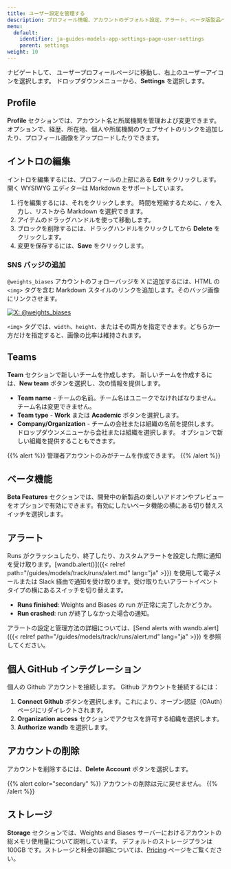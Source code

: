 ```yaml
---
title: ユーザー設定を管理する
description: プロフィール情報、アカウントのデフォルト設定、アラート、ベータ版製品への参加、GitHub インテグレーション、ストレージ使用量、アカウントの有効化、チームの作成をユーザー設定で管理します。
menu:
  default:
    identifier: ja-guides-models-app-settings-page-user-settings
    parent: settings
weight: 10
---
```


ナビゲートして、 ユーザープロフィールページに移動し、右上のユーザーアイコンを選択します。 ドロップダウンメニューから、**Settings** を選択します。

## Profile

**Profile** セクションでは、アカウント名と所属機関を管理および変更できます。オプションで、経歴、所在地、個人や所属機関のウェブサイトのリンクを追加したり、プロフィール画像をアップロードしたりできます。

## イントロの編集

イントロを編集するには、プロフィールの上部にある **Edit** をクリックします。 開く WYSIWYG エディターは Markdown をサポートしています。
1. 行を編集するには、それをクリックします。 時間を短縮するために、`/` を入力し、リストから Markdown を選択できます。
1. アイテムのドラッグハンドルを使って移動します。
1. ブロックを削除するには、ドラッグハンドルをクリックしてから **Delete** をクリックします。
1. 変更を保存するには、**Save** をクリックします。

### SNS バッジの追加

`@weights_biases` アカウントのフォローバッジを X に追加するには、HTML の `<img>` タグを含む Markdown スタイルのリンクを追加します。そのバッジ画像にリンクさせます。

[<img src="https://img.shields.io/twitter/follow/weights_biases?style=social" alt="X: @weights_biases" >](https://x.com/intent/follow?screen_name=weights_biases)

`<img>` タグでは、`width`、`height`、またはその両方を指定できます。どちらか一方だけを指定すると、画像の比率は維持されます。

## Teams

**Team** セクションで新しいチームを作成します。 新しいチームを作成するには、**New team** ボタンを選択し、次の情報を提供します。

* **Team name** - チームの名前。チーム名はユニークでなければなりません。チーム名は変更できません。
* **Team type** - **Work** または **Academic** ボタンを選択します。
* **Company/Organization** - チームの会社または組織の名前を提供します。 ドロップダウンメニューから会社または組織を選択します。 オプションで新しい組織を提供することもできます。

{{% alert %}}
管理者アカウントのみがチームを作成できます。
{{% /alert %}}

## ベータ機能

**Beta Features** セクションでは、開発中の新製品の楽しいアドオンやプレビューをオプションで有効にできます。有効にしたいベータ機能の横にある切り替えスイッチを選択します。

## アラート

Runs がクラッシュしたり、終了したり、カスタムアラートを設定した際に通知を受け取ります。[wandb.alert()]({{< relref path="/guides/models/track/runs/alert.md" lang="ja" >}}) を使用して電子メールまたは Slack 経由で通知を受け取ります。受け取りたいアラートイベントタイプの横にあるスイッチを切り替えます。

* **Runs finished**: Weights and Biases の run が正常に完了したかどうか。
* **Run crashed**: run が終了しなかった場合の通知。

アラートの設定と管理方法の詳細については、[Send alerts with wandb.alert]({{< relref path="/guides/models/track/runs/alert.md" lang="ja" >}}) を参照してください。

## 個人 GitHub インテグレーション

個人の Github アカウントを接続します。 Github アカウントを接続するには：

1. **Connect Github** ボタンを選択します。これにより、オープン認証（OAuth）ページにリダイレクトされます。
2. **Organization access** セクションでアクセスを許可する組織を選択します。
3. **Authorize** **wandb** を選択します。

## アカウントの削除

アカウントを削除するには、**Delete Account** ボタンを選択します。

{{% alert color="secondary" %}}
アカウントの削除は元に戻せません。
{{% /alert %}}

## ストレージ

**Storage** セクションでは、Weights and Biases サーバーにおけるアカウントの総メモリ使用量について説明しています。 デフォルトのストレージプランは 100GB です。ストレージと料金の詳細については、[Pricing](https://wandb.ai/site/pricing) ページをご覧ください。